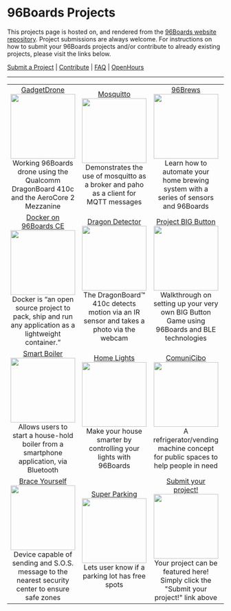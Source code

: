 # 96Boards Projects

This projects page is hosted on, and rendered from the [96Boards website repository](https://github.com/96boards/website/tree/master/96Boards.org/Projects). Project submissions are always welcome. For instructions on how to submit your 96Boards projects and/or contribute to already existing projects, please visit the links below.

[Submit a Project](SUBMIT.md) | [Contribute](CONTRIBUTE.md) | [FAQ](FAQ.md) | [OpenHours](http://www.96boards.org/openhours/)

***

<table align="center">
<tr>
    <td align="center"><a href="GadgetDrone/README.md">GadgetDrone</a><br><img src="https://github.com/96boards/website/blob/master/96boards.org/Projects/GadgetDrone/Images/DroneKit_BOM.png?raw=true" data-canonical-src="https://github.com/96boards/website/blob/master/96boards.org/Projects/GadgetDrone/Images/DroneKit_BOM.png?raw=true" width="150" height="150" /><br>Working 96Boards drone using the Qualcomm DragonBoard 410c and the AeroCore 2 Mezzanine </td>

<td align="center"><a href="Mosquitto/README.md">Mosquitto</a><br><img src="https://github.com/96boards/website/blob/master/96boards.org/Projects/Mosquitto/Images/MQTT_FrontPage.png?raw=true" data-canonical-src="https://github.com/96boards/website/blob/master/96boards.org/Projects/Mosquitto/Images/MQTT_FrontPage.png?raw=true" width="150" height="150" /><br>Demonstrates the use of mosquitto as a broker and paho as a client for MQTT messages</td>

<td align="center"><a href="96Brews/README.md">96Brews</a><br><img src="https://github.com/96boards/website/blob/master/96boards.org/Projects/96Brews/Images/96Brews_FrontPage.png?raw=true" data-canonical-src="https://github.com/96boards/website/blob/master/96boards.org/Projects/96Brews/Images/96Brews_FrontPage.png?raw=true" width="150" height="150" /><br>Learn how to automate your home brewing system with a series of sensors and 96Boards</td>

<td align="center"><a href="KVM/README.md">KVM</a><br><img src="https://github.com/96boards/website/blob/master/96boards.org/Projects/KVM/Images/KVM_FrontPage.png?raw=true" data-canonical-src="https://github.com/96boards/website/blob/master/96boards.org/Projects/KVM/Images/KVM_FrontPage.png?raw=true" width="150" height="150" /><br>Virtualization infrastructure that turns the Linux kernel into a hypervisor</td>

</tr>

<tr>

<td align="center"><a href="Docker96BoardsCE/README.md">Docker on 96Boards CE</a><br><img src="https://github.com/96boards/website/blob/master/96boards.org/Projects/Docker96BoardsCE/Images/Docker_FrontPage.jpg?raw=true" data-canonical-src="https://github.com/96boards/website/blob/master/96boards.org/Projects/Docker96BoardsCE/Images/Docker_FrontPage.jpg?raw=true" width="150" height="150" /><br>Docker is “an open source project to pack, ship and run any application as a lightweight container.” </td>

<td align="center"><a href="DragonDetector/README.md">Dragon Detector</a><img src="https://github.com/96boards/website/blob/master/96boards.org/Projects/DragonDetector/Images/DragonDetector_FrontPage.png?raw=true" data-canonical-src="https://github.com/96boards/website/blob/master/96boards.org/Projects/DragonDetector/Images/DragonDetector_FrontPage.png?raw=true" width="150" height="150" /><br>The DragonBoard™ 410c detects motion via an IR sensor and takes a photo via the webcam</td>

<td align="center"><a href="ProjectBIGButton/README.md">Project BIG Button</a><br><img src="https://github.com/96boards/website/blob/master/96boards.org/Projects/ProjectBIGButton/Images/ProjectBIGButton_FrontPage.png?raw=true" data-canonical-src="https://github.com/96boards/website/blob/master/96boards.org/Projects/ProjectBIGButton/Images/ProjectBIGButton_FrontPage.png?raw=true" width="150" height="150" /><br>Walkthrough on setting up your very own BIG Button Game using 96Boards and BLE technologies</td>

<td align="center"><a href="PassMe/README.md">PassMe</a><br><img src="https://github.com/96boards/website/blob/master/96boards.org/Projects/PassMe/Images/PassMe_FrontPage.png?raw=true" data-canonical-src="https://github.com/96boards/website/blob/master/96boards.org/Projects/PassMe/Images/PassMe_FrontPage.png?raw=true" width="150" height="150" /><br>Build smart networks in neighborhoods using Bluetooth and WiFi</td>

</tr>

<tr>

<td align="center"><a href="SmartBoiler/README.md">Smart Boiler</a><br><img src="https://github.com/96boards/website/blob/master/96boards.org/Projects/SmartBoiler/Images/SmartBoiler_FrontPage.png?raw=true" data-canonical-src="https://github.com/96boards/website/blob/master/96boards.org/Projects/SmartBoiler/Images/SmartBoiler_FrontPage.png?raw=true" width="150" height="150" /><br>Allows users to start a house-hold boiler from a smartphone application, via Bluetooth </td>

<td align="center"><a href="HomeLights/README.md">Home Lights</a><img src="https://github.com/96boards/website/blob/master/96boards.org/Projects/HomeLights/Images/HomeLights_FrontPage.png?raw=true" data-canonical-src="https://github.com/96boards/website/blob/master/96boards.org/Projects/HomeLights/Images/HomeLights_FrontPage.png?raw=true" width="150" height="150" /><br>Make your house smarter by controlling your lights with 96Boards</td>

<td align="center"><a href="ComuniCibo/README.md">ComuniCibo</a><br><img src="https://github.com/96boards/website/blob/master/96boards.org/Projects/ComuniCibo/Images/ComuniCibo_FrontPage.png?raw=true" data-canonical-src="https://github.com/96boards/website/blob/master/96boards.org/Projects/ComuniCibo/Images/ComuniCibo_FrontPage.png?raw=true" width="150" height="150" /><br>A refrigerator/vending machine concept for public spaces to help people in need </td>

<td align="center"><a href="SAM/README.md">Smart Assistant Mirror</a><br><img src="https://github.com/96boards/website/blob/master/96boards.org/Projects/SAM/Images/SAM_FrontPage.png?raw=true" data-canonical-src="https://github.com/96boards/website/blob/master/96boards.org/Projects/SAM/Images/SAM_FrontPage.png?raw=true" width="150" height="150" /><br>A smart mirror/assistant to help in your daily activities</td>

</tr>

<tr>

<td align="center"><a href="BraceYourself/README.md">Brace Yourself</a><br><img src="https://github.com/96boards/website/blob/master/96boards.org/Projects/BraceYourself/Images/BraceYourself_FrontPage.png?raw=true" data-canonical-src="https://github.com/96boards/website/blob/master/96boards.org/Projects/BraceYourself/Images/BraceYourself_FrontPage.png?raw=true" width="150" height="150" /><br>Device capable of sending and S.O.S. message to the nearest security center to ensure safe zones </td>

<td align="center"><a href="SuperParking/README.md">Super Parking</a><img src="https://github.com/96boards/website/blob/master/96boards.org/Projects/SuperParking/Images/SuperParking_FrontPage.png?raw=true" data-canonical-src="https://github.com/96boards/website/blob/master/96boards.org/Projects/SuperParking/Images/SuperParking_FrontPage.png?raw=true" width="150" height="150" /><br>Lets user know if a parking lot has free spots</td>

<td align="center"><a href="SUBMIT.md">Submit your project!</a><br><img src="" data-canonical-src="" width="150" height="150" /><br>Your project can be featured here! Simply click the "Submit your project!" link above</td>

<td align="center"><a href="SUBMIT.md">Submit your project!</a><br><img src="" data-canonical-src="" width="150" height="150" /><br>Your project can be featured here! Simply click the "Submit your project!" link above</td>

</tr>

</table>








